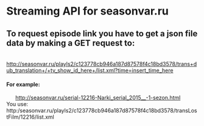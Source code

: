 # Streaming API for seasonvar.ru
## To request episode link you have to get a json file data by making a GET request to:
&nbsp;&nbsp;&nbsp;&nbsp;&nbsp;&nbsp; http://seasonvar.ru/playls2/c123778cb946a187d87578f4c18bd3578/trans+dub_translation+/+tv_show_id_here+/list.xml?time=insert_time_here
#### For example:
&nbsp;&nbsp;&nbsp;&nbsp;&nbsp;&nbsp;http://seasonvar.ru/serial-12216-Narki_serial_2015__-1-sezon.html
&nbsp;&nbsp;&nbsp;&nbsp;&nbsp;&nbsp; You use:
&nbsp;&nbsp;&nbsp;&nbsp;&nbsp;&nbsp; http:/seasonvar.ru/playls2/c123778cb946a187d87578f4c18bd3578/transLostFilm/12216/list.xml
